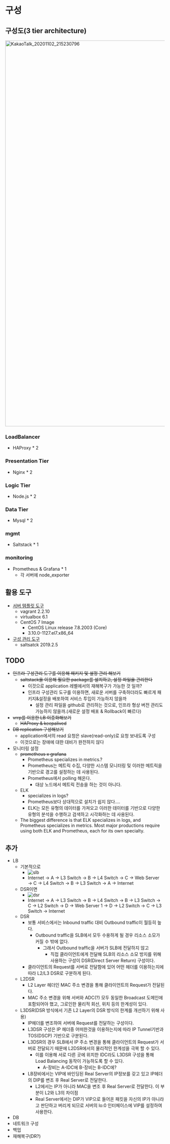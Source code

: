 
# 구성

## 구성도(3 tier architecture)
<img width="1217" alt="KakaoTalk_20201102_215230796" src="https://user-images.githubusercontent.com/19552819/98116251-62488600-1eeb-11eb-9f05-7da2d60f2472.png">

### LoadBalancer
- HAProxy * 2

### Presentation Tier
- Nginx * 2

### Logic Tier
- Node.js * 2

### Data Tier
- Mysql * 2

### mgmt
- Saltstack * 1

### monitoring
- Prometheus & Grafana * 1
  - 각 서버에 node_exporter

## 활용 도구
- [서버 템플릿 도구](https://github.com/LeekeunJe/lee_infra_archive/tree/master/study/tier_architecture/provisioning)
  - vagrant 2.2.10
  - virtualbox 6.1
  - CentOS 7 Image
    - CentOS Linux release 7.8.2003 (Core)
    - 3.10.0-1127.el7.x86_64
- [구성 관리 도구](https://github.com/LeekeunJe/lee_infra_archive/tree/master/study/tier_architecture/configuration_management)
  - saltsatck 2019.2.5


## TODO
- ~~인프라 구성관리 도구를 이용해 패키지 및 설정 관리 해보기~~
  - ~~saltstack을 이용해 필요한 package를 설치하고, 설정 파일을 관리한다~~
    - 이것으로 application 레벨에서의 재해복구가 가능한 것 일까?
    - 인프라 구성관리 도구를 이용하면, 새로운 서버를 구축하더라도 빠르게 패키지&설정을 배포하여 서비스 투입이 가능하지 않을까
      - 설정 관리 파일을 github로 관리하는 것으로, 인프라 형상 버전 관리도 가능하지 않을까.(새로운 설정 배포 & Rollback이 빠르다)
- ~~vrrp를 이용한 LB 이중화해보기~~
  - ~~HAProxy & keepalived~~
- ~~DB replication 구성해보기~~
  - application에서의 read 요청은 slave(read-only)로 요청 보내도록 구성
  - 이것으로는 장애에 대한 대비가 완전하지 않다
- 모니터링 설정
  - ~~prometheus x grafana~~
    - Prometheus specializes in metrics.?
    - Prometheus는 메트릭 수집, 다양한 시스템 모니터링 및 이러한 메트릭을 기반으로 경고를 설정하는 데 사용된다.
    - Prometheus에서 polling 해온다.
      - 대상 노드에서 메트릭 전송을 하는 것이 아니다.
  - ELK
    - specializes in logs?
    - Prometheus보다 상대적으로 설치가 쉽지 않다....
    - ELK는 모든 유형의 데이터를 가져오고 이러한 데이터를 기반으로 다양한 유형의 분석을 수행하고 검색하고 시각화하는 데 사용된다.
  - The biggest difference is that ELK specializes in logs, and Prometheus specializes in metrics. Most major productions require using both ELK and Prometheus, each for its own specialty. 

## 추가
- LB
  - 기본적으로
    - ![slb](https://user-images.githubusercontent.com/19552819/98251343-f3872d80-1fbb-11eb-9140-aae796b26fe4.jpg)
    - Internet → A → L3 Switch → B  → L4 Switch → C → Web Server → C → L4 Switch → B → L3 Switch → A → Internet
  - DSR이면
    - ![dsr](https://user-images.githubusercontent.com/19552819/98251348-f41fc400-1fbb-11eb-990d-d569334cebde.jpg)
    - Internet → A → L3 Switch → B → L4 Switch → B -> L3 Switch -> C → L2 Switch → D → Web Server 1 → D → L2 Switch → C → L3 Switch → Internet
  - DSR
    - 보통 서비스에서는 Inbound traffic 대비 Outbound traffic이 월등히 높다.
      - Outbound traffic을 SLB에서 모두 수용하게 될 경우 리소스 소모가 커질 수 밖에 없다.
        - 그래서 Outbound traffic을 서버가 SLB에 전달하지 않고 
          - 직접 클라이언트에게 전달해 SLB의 리소스 소모 방지를 위해 사용하는 구성이 DSR(Direct Server Return) 구성이다.
    - 클라이언트의 Request를 서버로 전달함에 있어 어떤 헤더를 이용하는지에 따라 L2/L3 DSR로 구분하게 된다.
  - L2DSR
    - L2 Layer 헤더인 MAC 주소 변경을 통해 클라이언트의 Request가 전달된다.
    - MAC 주소 변경을 위해 서버와 ADC(?) 모두 동일한 Broadcast 도메인에 포함되어야 했고, 그로인한 물리적 회선, 위치 등의 한계성이 있다.
  - L3DSR(DSR 방식에서 기존 L2 Layer의 DSR 방식의 한계를 개선하기 위해 사용)
    - IP헤더를 변조하여 서버에 Request를 전달하는 구성이다.
    - L3DSR 구성은 IP 헤더중 어떠한것을 이용하는지에 따라 IP Tunnel기반과 TOS(DSCP) 기반으로 구분된다.
    - L3DSR의 경우 SLB에서 IP 주소 변경을 통해 클라이언트의 Request가 서버로 전달되기 때문에 L2DSR에서의 물리적인 한계성을 극복 할 수 있다.
      - 이를 이용해 서로 다른 곳에 위치한 IDC라도 L3DSR 구성을 통해 Load Balancing 동작이 가능하도록 할 수 있다.
        - A-장비는 A-IDC에 B-장비는 B-IDC에?
    - LB장비에서는 VIP에 바인딩된 Real Server의 IP정보를 갖고 있고 IP헤더의 DIP를 변조 후 Real Server로 전달한다.
      - L2에서는 IP가 아니라 MAC을 변조 후 Real Server로 전달한다. 이 부분이 L2와 L3의 차이점
      - Real Server에서는 DIP가 VIP으로 들어온 패킷을 자신의 IP가 아니라고 판단하고 버리게 되므로 서버의 lo:0 인터페이스에 VIP를 설정하여 사용한다.
- DB
- 네트워크 구성
- 백업
- 재해복구(DR?)
